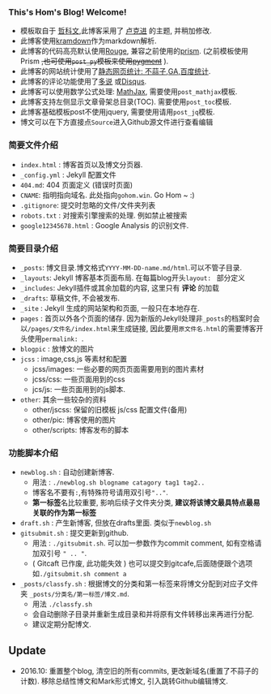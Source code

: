 ### This's Hom's Blog! Welcome!

- 模板取自于 [哲科文](http://jerkwin.github.io/),此博客采用了 [卢克进](http://geeklu.com/) 的主题, 并稍加修改.
- 此博客使用[kramdown](http://kramdown.gettalong.org/)作为markdown解析.
- 此博客的代码高亮默认使用[Rouge](http://rouge.jneen.net/), 兼容之前使用的[prism](http://prismjs.com/). (之前模板使用Prism ~~,也可使用`post_py`模板来使用[pygment](http://pygments.org/)~~ ).
- 此博客的网站统计使用了[静态网页统计: 不蒜子](http://ibruce.info/2015/04/04/busuanzi/),[GA](http://www.google.com/analytics/ce/mws/),[百度统计](http://tongji.baidu.com/web/welcome/login).
- 此博客的评论功能使用了[多说](http://duoshuo.com/) 或[Disqus](https://disqus.com/).
- 此博客可以使用数学公式处理: [MathJax](https://www.mathjax.org/), 需要使用`post_mathjax`模板.
- 此博客支持左侧显示文章骨架总目录(TOC). 需要使用`post_toc`模板.
- 此博客基础模板post不使用jquery, 需要使用请用`post_jq`模板.
- 博文可以在下方直接点`Source`进入Github源文件进行查看编辑

### 简要文件介绍

- `index.html` : 博客首页以及博文分页器. 
- `_config.yml` : Jekyll 配置文件
- `404.md`: 404 页面定义 (错误时页面)
- `CNAME`: 指明指向域名. 此处指向`gohom.win`. Go Hom ~ :)
- `.gitignore`: 提交时忽略的文件/文件夹列表
- `robots.txt` : 对搜索引擎搜索的处理. 例如禁止被搜索
- `google12345678.html` : Google Analysis 的识别文件.

### 简要目录介绍

- `_posts`: 博文目录.博文格式`YYYY-MM-DD-name.md/html`.可以不管子目录.
- `_layouts`: Jekyll 博客基本页面布局. 在每篇blog开头`layout: ` 部分定义
- `_includes`: Jekyll插件或其余加载的内容, 这里只有 **评论** 的加载
- `_drafts`: 草稿文件, 不会被发布. 
- `_site` : Jekyll 生成的网站架构和页面, 一般只在本地存在.
- `pages` : 首页以外各个页面的储存. 因为新版的Jekyll处理非`_posts`的档案时会以`/pages/文件名/index.html`来生成链接, 因此要用`原文件名.html`的需要博客开头使用`permalink: `.
- `blogpic` : 放博文的图片
- `jcss` : image,css,js 等素材和配置
	- jcss/images: 一些必要的网页页面需要用到的图片素材
	- jcss/css: 一些页面用到的css
	- jcs/js: 一些页面用到的js脚本.
- `other`: 其余一些较杂的资料
	- other/jscss: 保留的旧模板 js/css 配置文件(备用)
	- other/pic: 博客使用的图片
	- other/scripts: 博客发布的脚本

### 功能脚本介绍

- `newblog.sh` : 自动创建新博客. 
	- 用法 : `./newblog.sh blogname catagory tag1 tag2..`
	- 博客名不要有`:`,有特殊符号请用双引号`".."`. 
	- **第一标签**名比较重要, 影响后续子文件夹分类, **建议将该博文最具特点最易关联的作为第一标签**
- `draft.sh` : 产生新博客, 但放在drafts里面. 类似于`newblog.sh`
- `gitsubmit.sh` : 提交更新到github. 
	- 用法 : `./gitsubmit.sh`. 可以加一参数作为commit comment, 如有空格请加双引号 `" .. "`. 
	- ( Gitcaft 已作废, 此功能失效 ) 也可以提交到gitcafe,后面随便跟个选项如`./gitsubmit.sh comment a` 
- `_posts/classfy.sh` : 根据博文的分类和第一标签来将博文分配到对应子文件夹 `_posts/分类名/第一标签/博文.md`. 
	- 用法 `./classfy.sh`
	- 会自动删除子目录并重新生成目录和并将原有文件转移出来再进行分配. 
	- 建议定期分配博文.

## Update

- 2016.10: 重置整个blog, 清空旧的所有commits, 更改新域名(重置了不蒜子的计数). 移除总结性博文和Mark形式博文, 引入跳转Github编辑博文. 


